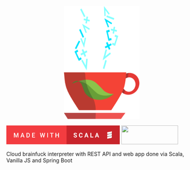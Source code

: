 <p align="center"><a href="url"><img src="https://raw.githubusercontent.com/schvabodka-man/Coffeefuck/master/src/main/resources/static/pics/logo.png" width="200" height="300"></a></p>

<div style="display: inline-block;">
<img src="https://github.com/schvabodka-man/Custom-Badges/blob/master/Languages/Scala/png/Scala%20xxxhdpi.png" width="300" height="50">
<img src="http://forthebadge.com/images/badges/uses-js.svg" width="150" height="50">
</div>


Cloud brainfuck interpreter with REST API and web app done via Scala, Vanilla JS and Spring Boot
